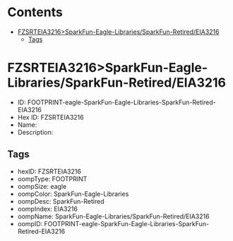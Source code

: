 



Contents
========

* [FZSRTEIA3216>SparkFun-Eagle-Libraries/SparkFun-Retired/EIA3216](#fzsrteia3216sparkfun-eagle-librariessparkfun-retiredeia3216)
	* [Tags](#tags)

# FZSRTEIA3216>SparkFun-Eagle-Libraries/SparkFun-Retired/EIA3216

- ID: FOOTPRINT-eagle-SparkFun-Eagle-Libraries-SparkFun-Retired-EIA3216
- Hex ID: FZSRTEIA3216
- Name: 
- Description: 

## Tags

- hexID: FZSRTEIA3216
- oompType: FOOTPRINT
- oompSize: eagle
- oompColor: SparkFun-Eagle-Libraries
- oompDesc: SparkFun-Retired
- oompIndex: EIA3216
- oompName: SparkFun-Eagle-Libraries/SparkFun-Retired/EIA3216
- oompID: FOOTPRINT-eagle-SparkFun-Eagle-Libraries-SparkFun-Retired-EIA3216
